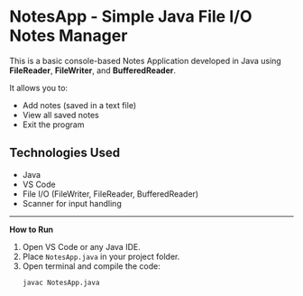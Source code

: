 # NotesApp - Simple Java File I/O Notes Manager

This is a basic console-based Notes Application developed in Java using **FileReader**, **FileWriter**, and **BufferedReader**.

It allows you to:
- Add notes (saved in a text file)
- View all saved notes
- Exit the program

## **Technologies Used**
- Java
- VS Code
- File I/O (FileWriter, FileReader, BufferedReader)
- Scanner for input handling

---

**How to Run**

1. Open VS Code or any Java IDE.
2. Place `NotesApp.java` in your project folder.
3. Open terminal and compile the code:
   ```bash
   javac NotesApp.java
